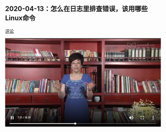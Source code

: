 ## 2020-04-13：怎么在日志里排查错误，该用哪些Linux命令

[评论](https://user.qzone.qq.com/3182319461/blog/1586736565.png)

![1595673783773](./1595673783773.png)